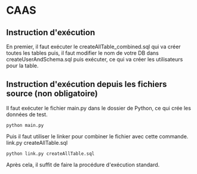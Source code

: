 # CAAS

## Instruction d'exécution
En premier, il faut exécuter le createAllTable_combined.sql qui va créer toutes les tables puis, il faut modifier le nom de votre DB dans createUserAndSchema.sql puis exécuter, ce qui va créer les utilisateurs pour la table.


## Instruction d'exécution depuis les fichiers source (non obligatoire)

Il faut exécuter le fichier main.py dans le dossier de Python, ce qui crée les données de test.

	python main.py

Puis il faut utiliser le linker pour combiner le fichier avec cette commande. link.py createAllTable.sql


	python link.py createAllTable.sql

Après cela, il suffit de faire la procédure d'exécution standard.